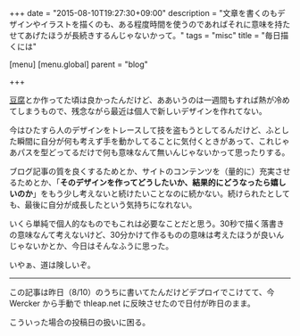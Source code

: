 +++
date = "2015-08-10T19:27:30+09:00"
description = "文章を書くのもデザインやイラストを描くのも、ある程度時間を使うのであればそれに意味を持たせてあげたほうが長続きするんじゃないかって。"
tags = "misc"
title = "毎日描くには"

[menu]
  [menu.global]
    parent = "blog"

+++

[豆腐](/blog/cool-tofu/)とか作ってた頃は良かったんだけど、ああいうのは一週間もすれば熱が冷めてしまうもので、残念ながら最近は個人で新しいデザインを作れてない。

今はひたすら人のデザインをトレースして技を盗もうとしてるんだけど、ふとした瞬間に自分が何も考えず手を動かしてることに気付くときがあって、これじゃあパスを型どってるだけで何も意味なんて無いんじゃないかって思ったりする。

ブログ記事の質を良くするためとか、サイトのコンテンツを（量的に）充実させるためとか、「**そのデザインを作ってどうしたいか、結果的にどうなったら嬉しいのか**」をもう少し考えないと続けたいことなのに続かない。続けられたとしても、最後に自分が成長したという気持ちになれない。

いくら単純で個人的なものでもこれは必要なことだと思う。30秒で描く落書きの意味なんて考えないけど、30分かけて作るものの意味は考えたほうが良いんじゃないかとか、今日はそんなふうに思った。

いやぁ、道は険しいぞ。

---

この記事は昨日（8/10）のうちに書いてたんだけどデプロイでこけてて、今 Wercker から手動で thleap.net に反映させたので日付が昨日のまま。

こういった場合の投稿日の扱いに困る。
